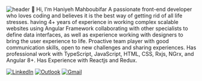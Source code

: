 ![header](https://capsule-render.vercel.app/api?text=Welcome%To%My%GitHub!&type=rect)
👋 Hi, I’m Haniyeh Mahboubifar
A passionate front-end developer who loves coding and believes it is the best way of getting rid of all life stresses.
having 4+ years of experience in working complex scalable websites using Angular Framework collaborating with other specialists to define data interfaces, as well as experience working with designers to bring the user experience to life.
Proactive team player with good communication skills, open to new challenges and sharing experiences. 
Has professional work with TypeScript, JavaScript, HTML, CSS, Rxjs, NGrx, and Angular 8+.
Has Experience with Reactjs and Redux.

[![LinkedIn](https://img.shields.io/badge/linkedin-%230077B5.svg?style=for-the-badge&logo=linkedin&logoColor=white)](https://www.linkedin.com/in/hanimhf)
[![Outlook](https://img.shields.io/badge/Microsoft_Outlook-0078D4?style=for-the-badge&logo=microsoft-outlook&logoColor=white)](hanimf@outlook.com)
[![Gmail](https://img.shields.io/badge/Gmail-D14836?style=for-the-badge&logo=gmail&logoColor=white)](hanieh.mahboobifar20@gmail.com)

